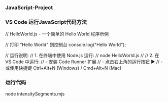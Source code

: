 ### JavaScript-Project

### VS Code 运行JavaScript代码方法
// HelloWorld.js - 一个简单的 Hello World 程序示例

// 打印 "Hello World" 到控制台
console.log("Hello World");

// 运行说明:
// 1. 在终端中使用 Node.js 运行:
//    node HelloWorld.js
// 
// 2. 在 VS Code 中运行:
//    - 安装 Code Runner 扩展
//    - 点击右上角的运行按钮 ▶
//    - 或使用快捷键 Ctrl+Alt+N (Windows) / Cmd+Alt+N (Mac)


### 运行代码

node intensitySegments.mjs